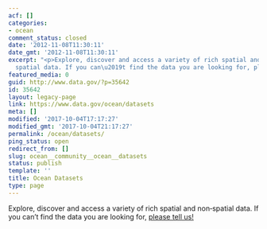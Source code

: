 ```yaml
---
acf: []
categories:
- ocean
comment_status: closed
date: '2012-11-08T11:30:11'
date_gmt: '2012-11-08T11:30:11'
excerpt: "<p>Explore, discover and access a variety of rich spatial and non\u2010\
  spatial data. If you can\u2019t find the data you are looking for, please tell us!</p>\n"
featured_media: 0
guid: http://www.data.gov/?p=35642
id: 35642
layout: legacy-page
link: https://www.data.gov/ocean/datasets
meta: []
modified: '2017-10-04T17:17:27'
modified_gmt: '2017-10-04T21:17:27'
permalink: /ocean/datasets/
ping_status: open
redirect_from: []
slug: ocean__community__ocean__datasets
status: publish
template: ''
title: Ocean Datasets
type: page
---
```

Explore, discover and access a variety of rich spatial and non‐spatial data. If you can’t find the data you are looking for, [please tell us!](https://www.data.gov/contact)


